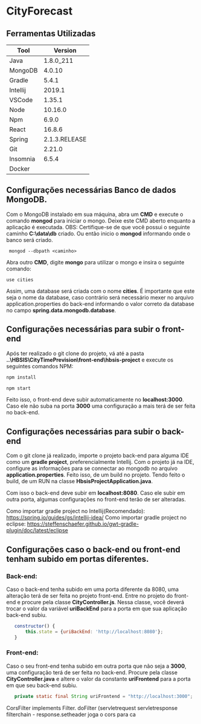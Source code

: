 # CityForecast

## Ferramentas Utilizadas

| Tool                                             | Version             | 
|--------------------------------------------------|---------------------|
| Java                                             | 1.8.0_211           | 
| MongoDB                                          | 4.0.10              |
| Gradle                                           | 5.4.1               |
| Intellij                                         | 2019.1              |
| VSCode                                           | 1.35.1              |
| Node                                             | 10.16.0             |
| Npm                                              | 6.9.0               |
| React                                            | 16.8.6              |
| Spring                                           | 2.1.3.RELEASE       |
| Git                                              | 2.21.0              |
| Insomnia                                         | 6.5.4               |
| Docker                                           |                     |
          

## Configurações necessárias Banco de dados MongoDB.

Com o MongoDB instalado em sua máquina, abra um **CMD** e execute o comando **mongod** para iniciar o mongo. Deixe este CMD aberto enquanto a aplicação é executada.
OBS: Certifique-se de que você possui o seguinte caminho **C:\data\db** criado. Ou então inicio o **mongod** informando onde o banco será criado.
```mongodb
 mongod --dbpath <caminho>
 ```
Abra outro **CMD**, digite **mongo** para utilizar o mongo e insira o seguinte comando:
 ```mongodb
 use cities
 ```
 Assim, uma database será criada com o nome **cities**. É importante que este seja o nome da database, caso contrário será necessário mexer no arquivo application.properties do back-end informando o valor correto da database no campo **spring.data.mongodb.database**.

## Configurações necessárias para subir o front-end

Após ter realizado o git clone do projeto, vá até a pasta **..\HBSIS\CityTimePrevision\front-end\hbsis-project** e execute os seguintes comandos NPM: 

 ```bash
 npm install
 ```
 
  ```bash
 npm start
 ```
 
 Feito isso, o front-end deve subir automaticamente no **localhost:3000**. Caso ele não suba na porta **3000** uma configuração a mais terá de ser feita no back-end.

## Configurações necessárias para subir o back-end

Com o git clone já realizado, importe o projeto back-end para alguma IDE como um **gradle project**, preferencialmente Intellij. Com o projeto já na IDE, configure as informações para se connectar ao mongodb no arquivo **application.properties**. Feito isso, de um build no projeto. Tendo feito o build, de um RUN na classe **HbsisProjectApplication.java**.

Com isso o back-end deve subir em **localhost:8080**. Caso ele subir em outra porta, algumas configurações no front-end terão de ser alteradas.

Como importar gradle project no Intellij(Recomendado): https://spring.io/guides/gs/intellij-idea/
Como importar gradle project no eclipse: https://steffenschaefer.github.io/gwt-gradle-plugin/doc/latest/eclipse

## Configurações caso o back-end ou front-end tenham subido em portas diferentes.

### Back-end:

Caso o back-end tenha subido em uma porta diferente da 8080, uma alteração terá de ser feita no projeto front-end.
Entre no projeto do front-end e procure pela classe **CityController.js**. Nessa classe,  você deverá trocar o valor da variável **uriBackEnd** para a porta em que sua aplicação back-end subiu.
 ```javascript
    constructor() {
        this.state = {uriBackEnd: 'http://localhost:8080'};
    }
 ```

### Front-end:

Caso o seu front-end tenha subido em outra porta que não seja a **3000**, uma configuração terá de ser feita no back-end.
Procure pela classe **CityController.java** e altere o valor da constante **uriFrontend** para a porta em que seu back-end subiu.
 ```java
    private static final String uriFrontend = "http://localhost:3000";
 ```
CorsFilter implements Filter. doFilter (servletrequest servletresponse filterchain - response.setheader joga o cors para ca
